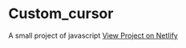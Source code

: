 # Custom_cursor
A small project  of javascript
[View Project on Netlify](custo-mcursorr.netlify.app)

